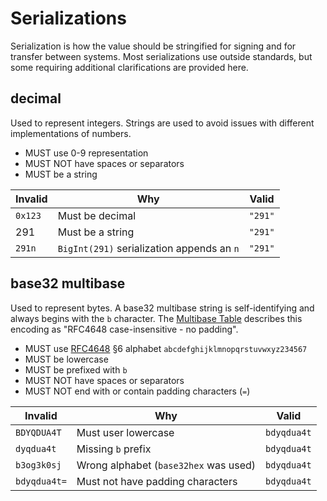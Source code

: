 # Serializations

Serialization is how the value should be stringified for signing and for transfer between systems.
Most serializations use outside standards, but some requiring additional clarifications are provided here.

## decimal

Used to represent integers.
Strings are used to avoid issues with different implementations of numbers.

- MUST use 0-9 representation
- MUST NOT have spaces or separators
- MUST be a string

| Invalid | Why | Valid |
| --- | --- | --- |
| `0x123` | Must be decimal | `"291"` |
| 291 | Must be a string | `"291"` |
| `291n` | `BigInt(291)` serialization appends an `n`  | `"291"` |

## base32 multibase

Used to represent bytes.
A base32 multibase string is self-identifying and always begins with the `b` character.
The [Multibase Table](https://github.com/multiformats/multibase?tab=readme-ov-file#multibase-table) describes this encoding as "RFC4648 case-insensitive - no padding".

- MUST use [RFC4648](https://datatracker.ietf.org/doc/html/rfc4648) §6 alphabet `abcdefghijklmnopqrstuvwxyz234567`
- MUST be lowercase
- MUST be prefixed with `b`
- MUST NOT have spaces or separators
- MUST NOT end with or contain padding characters (`=`)

| Invalid | Why | Valid |
| --- | --- | --- |
| `BDYQDUA4T` | Must user lowercase | `bdyqdua4t` |
| `dyqdua4t` | Missing `b` prefix | `bdyqdua4t` |
| `b3og3k0sj` | Wrong alphabet (`base32hex` was used) | `bdyqdua4t` |
| `bdyqdua4t=` | Must not have padding characters | `bdyqdua4t` |
